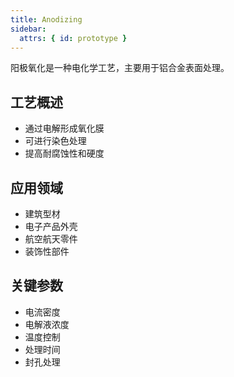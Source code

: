 ```yaml
---
title: Anodizing
sidebar:
  attrs: { id: prototype }
---
```


阳极氧化是一种电化学工艺，主要用于铝合金表面处理。

## 工艺概述
- 通过电解形成氧化膜
- 可进行染色处理
- 提高耐腐蚀性和硬度

## 应用领域
- 建筑型材
- 电子产品外壳
- 航空航天零件
- 装饰性部件

## 关键参数
- 电流密度
- 电解液浓度
- 温度控制
- 处理时间
- 封孔处理